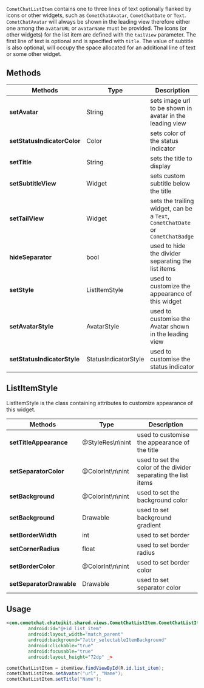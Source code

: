`CometChatListItem` contains one to three lines of text optionally flanked by icons or other widgets, such as `CometChatAvatar`, `CometChatDate` or `Text`. `CometChatAvatar` will always be shown in the leading view therefore either one among the `avatarURL` or  `avatarName` must be provided. The icons (or other widgets) for the list item are defined with the `tailView` parameter. The first line of text is optional and is specified with `title`. The value of subtitle is also optional, will occupy the space allocated for an additional line of text or some other widget.

## Methods

| Methods | Type | Description | 
| ---- | ---- | ---- | 
| **setAvatar** | String | sets image url to be shown in avatar in the leading view | 
| **setStatusIndicatorColor** | Color | sets color of the status indicator | 
| **setTitle** | String | sets the title to display | 
| **setSubtitleView** | Widget | sets custom subtitle below the title | 
| **setTailView** | Widget | sets the trailing widget, can be a `Text`, `CometChatDate` or `CometChatBadge` | 
| **hideSeparator** | bool | used to hide the divider separating the list items | 
| **setStyle** | ListItemStyle | used to customize the appearance of this widget | 
| **setAvatarStyle** | AvatarStyle | used to customise the Avatar shown in the leading view | 
| **setStatusIndicatorStyle** | StatusIndicatorStyle | used to customise the status indicator | 


## ListItemStyle

ListItemStyle is the class containing attributes to customize appearance of this widget.

| Methods | Type | Description | 
| ---- | ---- | ---- | 
| **setTitleAppearance** | @StyleRes\n\nint | used to customise the appearance of the title | 
| **setSeparatorColor** | @ColorInt\n\nint | used to set the color of the divider separating the list items | 
| **setBackground** | @ColorInt\n\nint | used to set the background color | 
| **setBackground** | Drawable | used to set background gradient | 
| **setBorderWidth** | int | used to set border | 
| **setCornerRadius** | float | used to set border radius | 
| **setBorderColor** | @ColorInt\n\nint | used to set border color | 
| **setSeparatorDrawable** | Drawable | used to set separator color | 


## Usage

```xml
<com.cometchat.chatuikit.shared.views.CometChatListItem.CometChatListItem
        android:id="@+id_list_item"
        android:layout_width="match_parent"
        android:background="?attr_selectableItemBackground"
        android:clickable="true"
        android:focusable="true"
        android:layout_height="72dp" _>
```



```java
cometChatListItem = itemView.findViewById(R.id.list_item);
cometChatListItem.setAvatar("url", "Name");
cometChatListItem.setTitle("Name");
```

